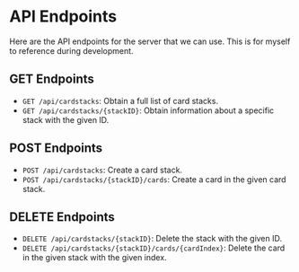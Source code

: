 # API Endpoints

Here are the API endpoints for the server that we can use. This is for myself to reference during development.

## GET Endpoints

- `GET /api/cardstacks`: Obtain a full list of card stacks.
- `GET /api/cardstacks/{stackID}`: Obtain information about a specific stack with the given ID.

## POST Endpoints

- `POST /api/cardstacks`: Create a card stack.
- `POST /api/cardstacks/{stackID}/cards`: Create a card in the given card stack.

## DELETE Endpoints

- `DELETE /api/cardstacks/{stackID}`: Delete the stack with the given ID.
- `DELETE /api/cardstacks/{stackID}/cards/{cardIndex}`: Delete the card in the given stack with the given index.
